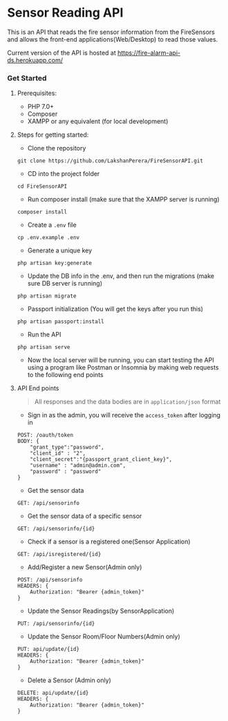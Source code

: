 # Sensor Reading API
This is an API that reads the fire sensor information from the FireSensors and
allows the front-end applications(Web/Desktop) to read those values.

Current version of the API is hosted at https://fire-alarm-api-ds.herokuapp.com/
### Get Started

1. Prerequisites:
    * PHP 7.0+
    * Composer
    * XAMPP or any equivalent (for local development)
 
 2. Steps for getting started:
    * Clone the repository
    ```
    git clone https://github.com/LakshanPerera/FireSensorAPI.git
    ```
    
    * CD into the project folder
    ```
    cd FireSensorAPI
    ```
    
    * Run composer install (make sure that the XAMPP server is running)
    ```
    composer install
    ```
    
    * Create a `.env` file
    ```
    cp .env.example .env
    ```
    
    * Generate a unique key
    ```
    php artisan key:generate
    ```
    
    * Update the DB info in the .env, and then run the migrations (make sure DB server is running)
    ```
    php artisan migrate
    ``` 
    
    * Passport initialization (You will get the keys after you run this)
    ```
    php artisan passport:install
    ```
    
    * Run the API
    ```
    php artisan serve
    ```
    
    * Now the local server will be running, you can start testing the API using a program like Postman or Insomnia by making web requests to the following end points
    
 3. API End points
    > All responses and the data bodies are in `application/json` format
 
    * Sign in as the admin, you will receive the `access_token` after logging in
    ```
    POST: /oauth/token
    BODY: {
        "grant_type":"password",
        "client_id" : "2",
        "client_secret":"{passport_grant_client_key}",
        "username" : "admin@admin.com",
        "password" : "password"
    }
    ```
    
    * Get the sensor data
    ```
    GET: /api/sensorinfo
    ```
    
    * Get the sensor data of a specific sensor
    ```
    GET: /api/sensorinfo/{id}
    ```
    
    * Check if a sensor is a registered one(Sensor Application)
    ```
    GET: /api/isregistered/{id}
    ```
    
    * Add/Register a new Sensor(Admin only)
    ```
    POST: /api/sensorinfo
    HEADERS: {
        Authorization: "Bearer {admin_token}"
    }
    ``` 
    
    * Update the Sensor Readings(by SensorApplication)
    ```
    PUT: /api/sensorinfo/{id}
    ```
    
    * Update the Sensor Room/Floor Numbers(Admin only)
    ```
    PUT: api/update/{id}
    HEADERS: {
        Authorization: "Bearer {admin_token}"
    }
    ```
    
    * Delete a Sensor (Admin only)
    ```
    DELETE: api/update/{id}
    HEADERS: {
        Authorization: "Bearer {admin_token}"
    }
    ```
